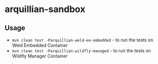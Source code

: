 # arquillian-sandbox

## Usage
* `mvn clean test -Parquillian-weld-ee-embedded` - to run the tests on Weld Embedded Container
* `mvn clean test -Parquillian-wildfly-managed` - to run the tests on Wildfly Manager Container
